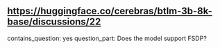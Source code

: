## https://huggingface.co/cerebras/btlm-3b-8k-base/discussions/22

contains_question: yes
question_part: Does the model support FSDP?